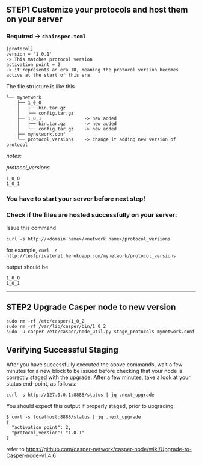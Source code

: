 ## STEP1  Customize your protocols and host them on your server

### Required -> `chainspec.toml`

```
[protocol]
version = '1.0.1'
-> This matches protocol version
activation_point = 2
-> it represents an era ID, meaning the protocol version becomes active at the start of this era.
```


The file structure is like this 

```
└── mynetwork
    ├── 1_0_0
    │   ├── bin.tar.gz
    │   └── config.tar.gz
    ├── 1_0_1                -> new added
    │   ├── bin.tar.gz       -> new added
    │   └── config.tar.gz    -> new added
    ├── mynetwork.conf
    └── protocol_versions    -> change it adding new version of protocol

```
*notes:*

*protocol_versions*

```
1_0_0
1_0_1
```

### **You have to start your server before next step!**

### Check if the files are hosted successfully on your server:

Issue this command 
```
curl -s http://<domain name>/<network name>/protocol_versions
```
for example, `curl -s http://testprivatenet.herokuapp.com/mynetwork/protocol_versions`

output should be
```
1_0_0
1_0_1
```

---
## STEP2 Upgrade Casper node to new version 


```
sudo rm -rf /etc/casper/1_0_2
sudo rm -rf /var/lib/casper/bin/1_0_2
sudo -u casper /etc/casper/node_util.py stage_protocols mynetwork.conf
```
## Verifying Successful Staging

After you have successfully executed the above commands, wait a few minutes for a new block to be issued before checking that your node is correctly staged with the upgrade. After a few minutes, take a look at your status end-point, as follows:

`curl -s http://127.0.0.1:8888/status | jq .next_upgrade`

You should expect this output if properly staged, prior to upgrading:

```
$ curl -s localhost:8888/status | jq .next_upgrade
{
  "activation_point": 2,
  "protocol_version": "1.0.1"
}

```


refer to 
https://github.com/casper-network/casper-node/wiki/Upgrade-to-Casper-node-v1.4.6